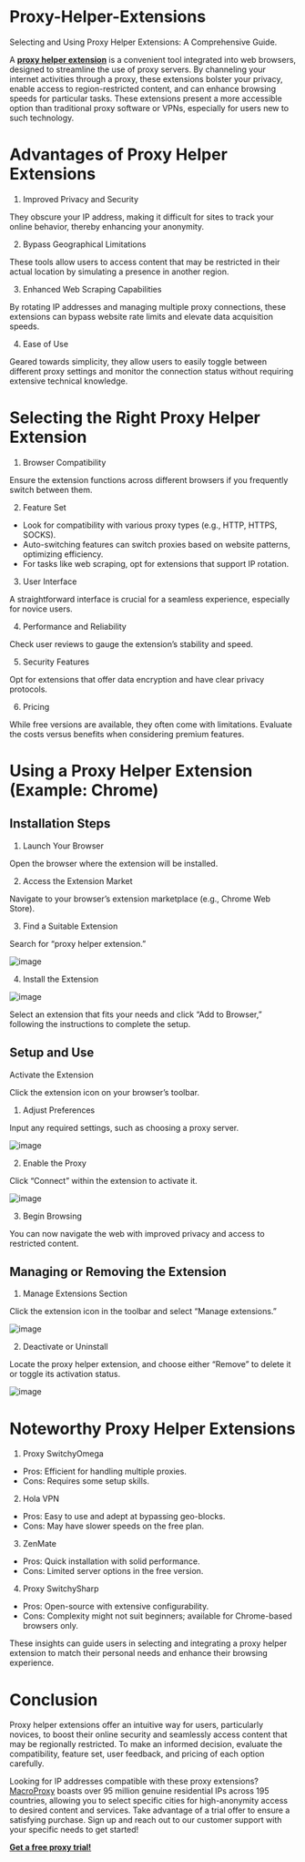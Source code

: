 # Proxy-Helper-Extensions
Selecting and Using Proxy Helper Extensions: A Comprehensive Guide.

A **[proxy helper extension](https://www.macroproxy.com/blog/Proxy-Helper-Extensions)** is a convenient tool integrated into web browsers, designed to streamline the use of proxy servers. By channeling your internet activities through a proxy, these extensions bolster your privacy, enable access to region-restricted content, and can enhance browsing speeds for particular tasks. These extensions present a more accessible option than traditional proxy software or VPNs, especially for users new to such technology.

# Advantages of Proxy Helper Extensions
1. Improved Privacy and Security

They obscure your IP address, making it difficult for sites to track your online behavior, thereby enhancing your anonymity.

2. Bypass Geographical Limitations

These tools allow users to access content that may be restricted in their actual location by simulating a presence in another region.

3. Enhanced Web Scraping Capabilities

By rotating IP addresses and managing multiple proxy connections, these extensions can bypass website rate limits and elevate data acquisition speeds.

4. Ease of Use

Geared towards simplicity, they allow users to easily toggle between different proxy settings and monitor the connection status without requiring extensive technical knowledge.

# Selecting the Right Proxy Helper Extension
1. Browser Compatibility

Ensure the extension functions across different browsers if you frequently switch between them.

2. Feature Set

- Look for compatibility with various proxy types (e.g., HTTP, HTTPS, SOCKS).
- Auto-switching features can switch proxies based on website patterns, optimizing efficiency.
- For tasks like web scraping, opt for extensions that support IP rotation.

3. User Interface

A straightforward interface is crucial for a seamless experience, especially for novice users.

4. Performance and Reliability

Check user reviews to gauge the extension’s stability and speed.

5. Security Features

Opt for extensions that offer data encryption and have clear privacy protocols.

6. Pricing

While free versions are available, they often come with limitations. Evaluate the costs versus benefits when considering premium features.

# Using a Proxy Helper Extension (Example: Chrome)
## Installation Steps
1. Launch Your Browser

Open the browser where the extension will be installed.

2. Access the Extension Market

Navigate to your browser’s extension marketplace (e.g., Chrome Web Store).

3. Find a Suitable Extension

Search for “proxy helper extension.”

![image](https://github.com/user-attachments/assets/4cc790de-4927-4b9e-ad44-7e4754f24d8a)

4. Install the Extension

![image](https://github.com/user-attachments/assets/b74a7cfe-325c-45a1-87a7-470365453894)

Select an extension that fits your needs and click “Add to Browser,” following the instructions to complete the setup.

## Setup and Use
Activate the Extension

Click the extension icon on your browser’s toolbar.
1. Adjust Preferences

Input any required settings, such as choosing a proxy server.

![image](https://github.com/user-attachments/assets/680cb91a-da2e-4747-b2f3-485abb04e57a)

2. Enable the Proxy

Click “Connect” within the extension to activate it.

![image](https://github.com/user-attachments/assets/b0cbc588-ae70-4c45-be86-8363f08733b2)

3. Begin Browsing

You can now navigate the web with improved privacy and access to restricted content.

## Managing or Removing the Extension
1. Manage Extensions Section

Click the extension icon in the toolbar and select “Manage extensions.”

![image](https://github.com/user-attachments/assets/4a442ada-6024-4c8c-a5b5-92092981e299)

2. Deactivate or Uninstall

Locate the proxy helper extension, and choose either “Remove” to delete it or toggle its activation status.

![image](https://github.com/user-attachments/assets/a1436452-736d-4398-aff2-22cefbf9f05c)

# Noteworthy Proxy Helper Extensions
1. Proxy SwitchyOmega

- Pros: Efficient for handling multiple proxies.
- Cons: Requires some setup skills.

2. Hola VPN

- Pros: Easy to use and adept at bypassing geo-blocks.
- Cons: May have slower speeds on the free plan.

3. ZenMate

- Pros: Quick installation with solid performance.
- Cons: Limited server options in the free version.

4. Proxy SwitchySharp

- Pros: Open-source with extensive configurability.
- Cons: Complexity might not suit beginners; available for Chrome-based browsers only.

These insights can guide users in selecting and integrating a proxy helper extension to match their personal needs and enhance their browsing experience.

# Conclusion
Proxy helper extensions offer an intuitive way for users, particularly novices, to boost their online security and seamlessly access content that may be regionally restricted. To make an informed decision, evaluate the compatibility, feature set, user feedback, and pricing of each option carefully.

Looking for IP addresses compatible with these proxy extensions? [MacroProxy](https://www.macroproxy.com/) boasts over 95 million genuine residential IPs across 195 countries, allowing you to select specific cities for high-anonymity access to desired content and services. Take advantage of a trial offer to ensure a satisfying purchase. Sign up and reach out to our customer support with your specific needs to get started!

**[Get a free proxy trial!](https://www.macroproxy.com/register)**
